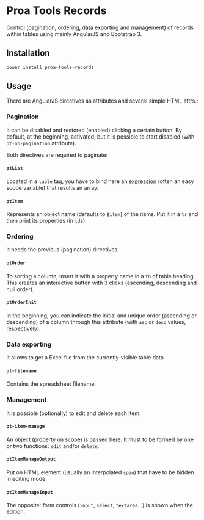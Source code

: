 # Proa Tools Records

Control (pagination, ordering, data exporting and management) of records within tables using mainly AngularJS and Bootstrap 3.

## Installation

```powershell
bower install proa-tools-records
```

## Usage

There are AngularJS directives as attributes and several simple HTML attrs.:

### Pagination

It can be disabled and restored (enabled) clicking a certain button. By default, at the beginning, activated; but it is possible to start disabled (with `pt-no-pagination` attribute).

Both directives are required to paginate:

#### `ptList`

Located in a `table` tag, you have to bind here an [expression](https://docs.angularjs.org/guide/expression) (often an easy scope variable) that results an array.

#### `ptItem`

Represents an object name (defaults to `$item`) of the items. Put it in a `tr` and then print its properties (in `td`s).

### Ordering

It needs the previous (pagination) directives.

#### `ptOrder`

To sorting a column, insert it with a property name in a `th` of table heading. This creates an interactive button with 3 clicks (ascending, descending and null order).

#### `ptOrderInit`

In the beginning, you can indicate the initial and unique order (ascending or descending) of a column through this attribute (with `asc` or `desc` values, respectively).

### Data exporting

It allows to get a Excel file from the currently-visible table data.

#### `pt-filename`

Contains the spreadsheet filename.

### Management

It is possible (optionally) to edit and delete each item.

#### `pt-item-manage`

An object (property on scope) is passed here. It must to be formed by one or two functions: `edit` and/or `delete`.

#### `ptItemManageOutput`

Put on HTML element (usually an interpolated `span`) that have to be hidden in editing mode.

#### `ptItemManageInput`

The opposite: form controls (`input`, `select`, `textarea`...) is shown when the edition.